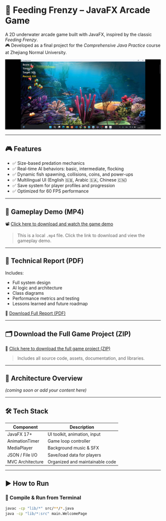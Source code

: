 # 🐠 Feeding Frenzy – JavaFX Arcade Game

A 2D underwater arcade game built with JavaFX, inspired by the classic *Feeding Frenzy*.  
🎮 Developed as a final project for the *Comprehensive Java Practice* course at Zhejiang Normal University.

![Gameplay Screenshot](docs/FFG%20IMAGE.jpg)

---

## 🎮 Features

- ✅ Size-based predation mechanics  
- ✅ Real-time AI behaviors: basic, intermediate, flocking  
- ✅ Dynamic fish spawning, collisions, coins, and power-ups  
- ✅ Multilingual UI (English 🇬🇧, Arabic 🇸🇦, Chinese 🇨🇳)  
- ✅ Save system for player profiles and progression  
- ✅ Optimized for 60 FPS performance

---

## 🎥 Gameplay Demo (MP4)

📽️ [Click here to download and watch the game demo](docs/Gameplay.mp4)

> This is a local `.mp4` file. Click the link to download and view the gameplay demo.

---

## 📑 Technical Report (PDF)

Includes:
- Full system design  
- AI logic and architecture  
- Class diagrams  
- Performance metrics and testing  
- Lessons learned and future roadmap

📄 [Download Full Report (PDF)](docs/Feeding%20Frenzy%20Report.pdf)

---

## 🗂️ Download the Full Game Project (ZIP)

💾 [Click here to download the full game project (ZIP)](docs/FeedingFrenzy.zip)

> Includes all source code, assets, documentation, and libraries.

---

## 🧠 Architecture Overview
*(coming soon or add your content here)*

---

## 🛠️ Tech Stack

| Component       | Description                    |
|----------------|--------------------------------|
| JavaFX 17+      | UI toolkit, animation, input   |
| AnimationTimer  | Game loop controller           |
| MediaPlayer     | Background music & SFX         |
| JSON / File I/O | Save/load data for players     |
| MVC Architecture| Organized and maintainable code|

---

## ▶️ How to Run

### 🧪 Compile & Run from Terminal

```bash
javac -cp "lib/*" src/**/*.java
java -cp "lib/*:src" main.WelcomePage
